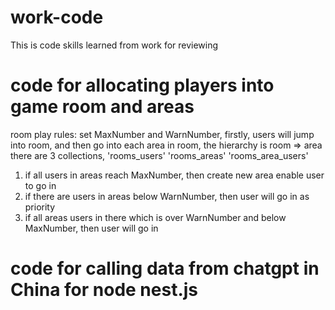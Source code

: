 # work-code
This is code skills learned from work for reviewing

# code for allocating players into game room and areas
room play rules:
set MaxNumber and WarnNumber, firstly, users will jump into room, and then go into each area in room, the hierarchy is room => area
there are 3 collections, 'rooms_users' 'rooms_areas' 'rooms_area_users'
 1. if all users in areas reach MaxNumber, then create new area enable user to go in
 2. if there are users in areas below WarnNumber, then user will go in as priority 
 3. if all areas users in there which is over WarnNumber and below MaxNumber, then user will go in

# code for calling data from chatgpt in China for node nest.js 
